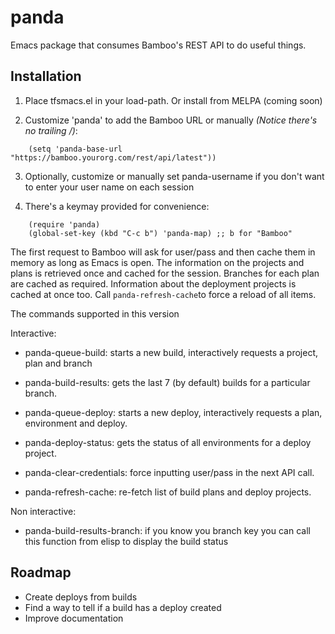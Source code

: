 # panda
Emacs package that consumes Bamboo's REST API to do useful things.


## Installation

1. Place tfsmacs.el in your load-path.  Or install from MELPA (coming soon)
 
2. Customize 'panda' to add the Bamboo URL or manually _(Notice there's no
trailing /)_:
```elisp
    (setq 'panda-base-url "https://bamboo.yourorg.com/rest/api/latest"))          
```

3. Optionally, customize or manually set panda-username if you don't want to enter
your user name on each session

4. There's a keymay provided for convenience:
```elisp
    (require 'panda)
    (global-set-key (kbd "C-c b") 'panda-map) ;; b for "Bamboo"
```

The first request to Bamboo will ask for user/pass and then cache them in memory as
long as Emacs is open. The information on the projects and plans is retrieved once
and cached for the session. Branches for each plan are cached as required. Information
about the deployment projects is cached at once too. Call `panda-refresh-cache`to force a
reload of all items.

The commands supported in this version

Interactive:

* panda-queue-build: starts a new build, interactively requests a project,
                   plan and branch
* panda-build-results: gets the last 7 (by default) builds for a particular
                     branch.
* panda-queue-deploy: starts a new deploy, interactively requests a plan,
                    environment and deploy.
* panda-deploy-status: gets the status of all environments for a deploy
                     project.
* panda-clear-credentials: force inputting user/pass in the next API call.

* panda-refresh-cache: re-fetch list of build plans and deploy projects.

Non interactive:

* panda-build-results-branch: if you know you branch key you can call this
                            function from elisp to display the build status

## Roadmap

* Create deploys from builds
* Find a way to tell if a build has a deploy created
* Improve documentation
